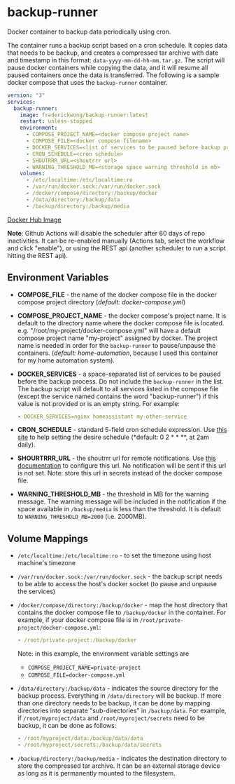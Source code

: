 # backup-runner

Docker container to backup data periodically using cron.

The container runs a backup script based on a cron schedule. It copies data that needs to be
backup, and creates a compressed tar archive with date and timestamp in this format:
`data-yyyy-mm-dd-hh-mm.tar.gz`. The script will pause docker containers while copying
the data, and it will resume all paused containers once the data is transferred. The following is
a sample docker compose that uses the `backup-runner` container.

```yaml
version: "3"
services:
  backup-runner:
    image: frederickwong/backup-runner:latest
    restart: unless-stopped
    environment:
      - COMPOSE_PROJECT_NAME=<docker compose project name>
      - COMPOSE_FILE=<docker compose filename>
      - DOCKER_SERVICES=<list of services to be paused before backup process>
      - CRON_SCHEDULE=<cron schedule>
      - SHOUTRRR_URL=<shoutrrr url>
      - WARNING_THRESHOLD_MB=<storage space warning threshold in mb>
    volumes:
      - /etc/localtime:/etc/localtime:ro
      - /var/run/docker.sock:/var/run/docker.sock
      - /docker/compose/directory:/backup/docker
      - /data/directory:/backup/data
      - /backup/directory:/backup/media
```

[Docker Hub Image](https://hub.docker.com/repository/docker/frederickwong/backup-runner/general)

**Note**: Github Actions will disable the scheduler after 60 days of repo inactivities. It can be
re-enabled manually (Actions tab, select the workflow and click "enable"), or using the REST api
(another scheduler to run a script hitting the REST api).

## Environment Variables

- **COMPOSE_FILE** - the name of the docker compose file in the docker compose project directory
  (_default: docker-compose.yml_)

- **COMPOSE_PROJECT_NAME** - the docker compose's project name. It is default to the directory name
  where the docker compose file is located. e.g. "/root/my-project/docker-compose.yml" will have a
  default compose project name "my-project" assigned by docker. The project name is needed in order for
  the `backup-runner` to pause/unpause the containers. (_default: home-automation_, because I used
  this container for my home automation system).

- **DOCKER_SERVICES** - a space-separated list of services to be paused before the backup process.
  Do not include the `backup-runner` in the list. The backup script will default to all services
  listed in the compose file (except the service named contains the word "backup-runner")
  if this value is not provided or is an empty string. For example:

  ```yaml
  - DOCKER_SERVICES=nginx homeassistant my-other-service
  ```

- **CRON_SCHEDULE** - standard 5-field cron schedule expression. Use [this site](https://crontab.guru/) to
  help setting the desire schedule (\*default: 0 2 \* \* \*\*, at 2am daily).

- **SHOURTRRR_URL** - the shoutrrr url for remote notifications. Use [this documentation](https://containrrr.dev/shoutrrr) to
  configure this url. No notification will be sent if this url is not set. Note: store this
  url in secrets instead of the docker compose file.

- **WARNING_THRESHOLD_MB** - the threshold in MB for the warning message. The warning message
  will be included in the notification if the space available in `/backup/media` is
  less than the threshold. It is default to `WARNING_THRESHOLD_MB=2000` (i.e. 2000MB).

## Volume Mappings

- `/etc/localtime:/etc/localtime:ro` - to set the timezone using host machine's timezone

- `/var/run/docker.sock:/var/run/docker.sock` - the backup script needs to be able to access the host's
  docker socket (to pause and unpause the services)

- `/docker/compose/directory:/backup/docker` - map the host directory that contains the docker compose
  file to `/backup/docker` in the container. For example, if your docker compose file is in `/root/private-project/docker-compose.yml`:

  ```yaml
  - /root/private-project:/backup/docker
  ```

  Note: in this example, the environment variable settings are

  - `COMPOSE_PROJECT_NAME=private-project`
  - `COMPOSE_FILE=docker-compose.yml`

- `/data/directory:/backup/data` - indicates the source directory for the backup process. Everything in
  `/data/directory` will be backup. If more than one directory needs to be backup, it can be done by
  mapping directories into separate "sub-directories" in `/backup/data`. For example, if `/root/myproject/data`
  and `/root/myproject/secrets` need to be backup, it can be done as follows:
  ```yaml
  - /root/myproject/data:/backup/data/data
  - /root/myproject/secrets:/backup/data/secrets
  ```
- `/backup/directory:/backup/media` - indicates the destination directory to store the compressed tar archive.
  It can be an external storage device as long as it is permanently mounted to the filesystem.
